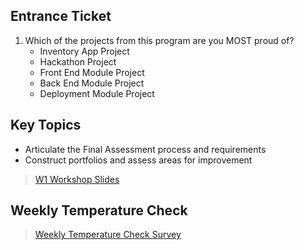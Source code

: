 ## Entrance Ticket

1. Which of the projects from this program are you MOST proud of?
    - Inventory App Project
    - Hackathon Project
    - Front End Module Project
    - Back End Module Project
    - Deployment Module Project

## Key Topics

- Articulate the Final Assessment process and requirements 
- Construct portfolios and assess areas for improvement

>[W1 Workshop Slides](https://docs.google.com/presentation/d/1KnJLk13xN6sS23M0PV4f0w5nTBXiMaGfNOyw58HuvLA/preview#slide=id.gc5227ad7d9_0_373)

## Weekly Temperature Check

>[Weekly Temperature Check Survey](https://docs.google.com/forms/d/e/1FAIpQLSdI4uH7L7tR0YPXjvLlKWuqyKGEOJEJnhv22UsExz1qkE5JCg/viewform?embedded=true)